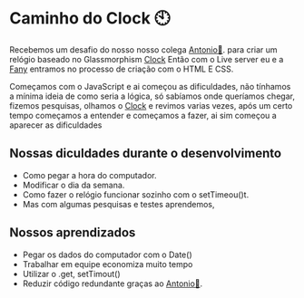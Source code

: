 # Caminho do Clock 🕙
Recebemos um desafio do nosso nosso colega [Antonio🥔](https://github.com/AntonioLourencos).  para criar um relógio baseado no Glassmorphism [Clock](https://github.com/LuanCKRG/01.Glassmorphism-Clock) Então com o Live server eu e a [Fany](https://github.com/fanylouise) entramos no processo de criação com o HTML E CSS.

Começamos com o JavaScript e ai começou as dificuldades, não tínhamos a mínima ideia de como seria a lógica, só sabíamos onde queríamos chegar, fizemos pesquisas, olhamos o [Clock](https://github.com/LuanCKRG/01.Glassmorphism-Clock) e revimos varias vezes, após um certo tempo começamos a entender e começamos a fazer, ai sim começou a aparecer as dificuldades


## Nossas diculdades durante o desenvolvimento
- Como pegar a hora do computador.
- Modificar o dia da semana.
- Como fazer o relógio funcionar sozinho com o setTimeou()t.
- Mas com algumas pesquisas e testes aprendemos,  

## Nossos aprendizados
- Pegar os dados do computador com o Date()
- Trabalhar em equipe economiza muito tempo
- Utilizar o .get, setTimout()
- Reduzir código redundante graças ao [Antonio🥔](https://github.com/AntonioLourencos).
